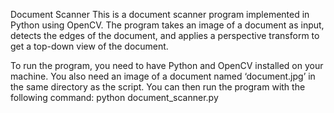 Document Scanner
This is a document scanner program implemented in Python using OpenCV. The program takes an image of a document as input, detects the edges of the document, and applies a perspective transform to get a top-down view of the document.

To run the program, you need to have Python and OpenCV installed on your machine. You also need an image of a document named ‘document.jpg’ in the same directory as the script. You can then run the program with the following command: python document_scanner.py
